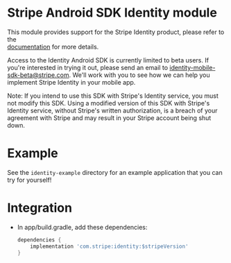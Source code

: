 # Stripe Android SDK Identity module
This module provides support for the Stripe Identity product, please refer to the  
[documentation](https://www.stripe.com/docs/identity/verify-identity-documents) for more details.

Access to the Identity Android SDK is currently limited to beta users. If you're interested 
in trying it out, please send an email to <identity-mobile-sdk-beta@stripe.com>. We'll work with 
you to see how we can help you implement Stripe Identity in your mobile app.

Note: If you intend to use this SDK with Stripe's Identity service, you must not modify this SDK.
Using a modified version of this SDK with Stripe's Identity service, without Stripe's written
authorization, is a breach of your agreement with Stripe and may result in your Stripe account
being shut down.

# Example
See the `identity-example` directory for an example application that you can try for yourself!

# Integration
* In app/build.gradle, add these dependencies:
    ```gradle
    dependencies {
        implementation 'com.stripe:identity:$stripeVersion'
    }
    ```
